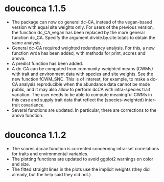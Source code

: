 # douconca 1.1.5

* The package can now do general dc-CA, instead of the vegan-based version with equal
site weights only. For users of the previous version, the function 
dc_CA_vegan has been replaced by the more general function dc_CA. Specify
the argument divide.by.site.totals to obtain the same analysis.
* General dc-CA required weighted redundancy analysis. For this, a new function
wrda has been added, with methods for print, scores and anova.
* A predict function has been added.
* A dc-CA can be computed from community-weighted means (CWMs) with
trait and environment data with species and site weights. See the new function fCWM_SNC. This is of interest, for example,
to make a dc-CA analysis reproducible when the abundance data cannot be made public, and
it may also allow to perform dcCA with intra-species trait variation. 
The user needs to be able to compute meaningful CWMs in this case and supply 
trait data that reflect the (species-weighted) inter-trait covariance.
* Several functions are updated. In particular, there are corrections to
the anova function.

# douconca 1.1.2

* The scores.dccav function is corrected concerning intra-set correlations for traits and environmental variables.
* The plotting functions are updated to avoid ggplot2 warnings on color and size.
* The fitted straight lines in the plots use the implicit weights (they did already, but the help said they did not.)

